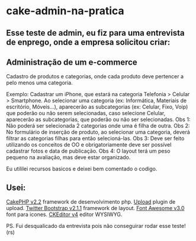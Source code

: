 cake-admin-na-pratica
======================

## Esse teste de admin, eu fiz para uma entrevista de enprego, onde a empresa solicitou criar:

## Administração de um e-commerce
Cadastro de produtos e categorias, onde cada produto deve pertencer a pelo menos uma categoria.

Exemplo:
Cadastrar um iPhone, que estará na categoria Telefonia > Celular > Smartphone. Ao selecionar uma categoria (ex: Informática, Materiais de escritório, Móveis...), aparecerão as subcategorias (ex: Celular, Fixo, Voip) que poderão ou não serem selecionadas, caso selecione Celular, aparecerão as subcategorias, que poderão ou não ser selecionadas. 
Obs 1: Não poderá ser selecionada 2 categorias onde uma é filha de outra. 
Obs 2: No formulário de inserção de produto, ao selecionar uma categoria, deverá filtrar as categorias filhas para então selecioná-las.
Obs 3: Deve ser feito utilizando os conceitos de OO e obrigatoriamente deve ser possível cadastrar fotos e data de publicação.
Obs 4: O layout terá um peso pequeno na avaliação, mas deve estar organizado.

Eu utililei recursos basicos e deixei bem comentado o codigo.

## Usei:
[CakePHP v2.2](https://github.com/cakephp/cakephp) framework de desenvolvimento php.
[Upload](http://github.com/radig/upload) plugin de upload.
[Twitter Bootstrap v2.1.1](https://github.com/twitter/bootstrap) framework de layout.
[Font Awesome v3.0](http://fortawesome.github.com/Font-Awesome/) font para icones.
[CKEditor v4](http://ckeditor.com/) editor WYSIWYG.

PS. Fui desqualicado da entrevista pois não conseguirar rodar esse teste! (rs)



